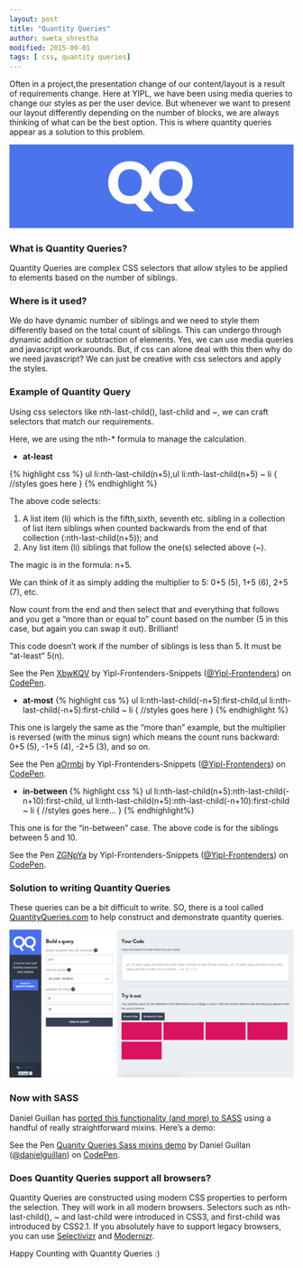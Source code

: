 ```yaml
---
layout: post
title: "Quantity Queries"
author: sweta_shrestha
modified: 2015-09-01
tags: [ css, quantity queries]
---
```


Often in a project,the presentation change of our content/layout is a result of requirements change. Here at YIPL, we have been using media queries to change our styles as per the user device. But whenever we want to present our layout differently depending on the number of blocks, we are always thinking of what can be the best option. This is where quantity queries appear as a solution to this problem.

![Quantity Queries](/images/quantity-queries/qq.jpg)

<!--more-->

### What is Quantity Queries?

Quantity Queries are complex CSS selectors that allow styles to be applied to elements based on the number of siblings.

### Where is it used?

We do have dynamic number of siblings and we need to style them differently based on the total count of siblings. This can undergo through dynamic addition or subtraction of elements. Yes, we can use media queries and javascript workarounds. But, if css can alone deal with this then why do we need javascript? We can just be creative with css selectors and apply the styles.

### Example of Quantity Query

Using css selectors like nth-last-child(), last-child and ~, we can craft selectors that match our requirements.

Here, we are using the nth-* formula to manage the calculation.

- **at-least**

{% highlight css %}
ul li:nth-last-child(n+5),ul li:nth-last-child(n+5) ~ li {
 //styles goes here
}
{% endhighlight %}

The above code selects:

1. A list item (li) which is the fifth,sixth, seventh etc. sibling in a collection of list item siblings when counted backwards from the end of that collection (:nth-last-child(n+5)); and
2. Any list item (li) siblings that follow the one(s) selected above (~).

The magic is in the formula: n+5.

We can think of it as simply adding the multiplier to 5: 0+5 (5), 1+5 (6), 2+5 (7), etc.

Now count from the end and then select that and everything that follows and you get a “more than or equal to” count based on the number (5 in this case, but again you can swap it out). Brilliant!

This code doesn’t work if the number of siblings is less than 5. It must be “at-least” 5(n).

<p data-height="268" data-theme-id="15232" data-slug-hash="XbwKQV" data-default-tab="result" data-user="Yipl-Frontenders" class='codepen'>See the Pen <a href='http://codepen.io/Yipl-Frontenders/pen/XbwKQV/'>XbwKQV</a> by Yipl-Frontenders-Snippets (<a href='http://codepen.io/Yipl-Frontenders'>@Yipl-Frontenders</a>) on <a href='http://codepen.io'>CodePen</a>. </p>

<script async="async" src="//assets.codepen.io/assets/embed/ei.js"> </script>


- **at-most**
{% highlight css %}
ul li:nth-last-child(-n+5):first-child,ul li:nth-last-child(-n+5):first-child ~ li {
 //styles goes here
}
{% endhighlight %}

This one is largely the same as the “more than” example, but the multiplier is reversed (with the minus sign) which means the count runs backward: 0+5 (5), -1+5 (4), -2+5 (3), and so on.

<p data-height="268" data-theme-id="0" data-slug-hash="aOrmbj" data-default-tab="result" data-user="Yipl-Frontenders" class='codepen'>See the Pen <a href='http://codepen.io/Yipl-Frontenders/pen/aOrmbj/'>aOrmbj</a> by Yipl-Frontenders-Snippets (<a href='http://codepen.io/Yipl-Frontenders'>@Yipl-Frontenders</a>) on <a href='http://codepen.io'>CodePen</a>. </p>
<script async src="//assets.codepen.io/assets/embed/ei.js"> </script>

- **in-between**
{% highlight css %}
ul li:nth-last-child(n+5):nth-last-child(-n+10):first-child,
ul li:nth-last-child(n+5):nth-last-child(-n+10):first-child ~ li {
 //styles goes here…
}
{% endhighlight%}

This one is for the “in-between” case. The above code is for the siblings between 5 and 10.

<p data-height="268" data-theme-id="0" data-slug-hash="ZGNpYa" data-default-tab="result" data-user="Yipl-Frontenders" class='codepen'>See the Pen <a href='http://codepen.io/Yipl-Frontenders/pen/ZGNpYa/'>ZGNpYa</a> by Yipl-Frontenders-Snippets (<a href='http://codepen.io/Yipl-Frontenders'>@Yipl-Frontenders</a>) on <a href='http://codepen.io'>CodePen</a>. </p>
<script async src="//assets.codepen.io/assets/embed/ei.js"> </script>

### Solution to writing Quantity Queries

These queries can be a bit difficult to write. SO, there is a tool called [QuantityQueries.com](http://quantityqueries.com/) to help construct and demonstrate quantity queries.

![Quantity Queries](/images/quantity-queries/qq-screenshot.jpg)

### Now with SASS

Daniel Guillan has [ported this functionality (and more) to SASS](https://github.com/danielguillan/quantity-queries) using a handful of really straightforward mixins. Here’s a demo:

<p data-height="268" data-theme-id="0" data-slug-hash="GgBOxm" data-default-tab="result" data-user="danielguillan" class='codepen'>See the Pen <a href='http://codepen.io/danielguillan/pen/GgBOxm/'>Quanity Queries Sass mixins demo</a> by Daniel Guillan (<a href='http://codepen.io/danielguillan'>@danielguillan</a>) on <a href='http://codepen.io'>CodePen</a>. </p>
<script async src="//assets.codepen.io/assets/embed/ei.js"> </script>

### Does Quantity Queries support all browsers?

Quantity Queries are constructed using modern CSS properties to perform the selection. They will work in all modern browsers. Selectors such as nth-last-child(), ~ and last-child were introduced in CSS3, and first-child was introduced by CSS2.1. If you absolutely have to support legacy browsers, you can use [Selectivizr](http://selectivizr.com) and [Modernizr](http://modernizr.com).

Happy Counting with Quantity Queries :)
